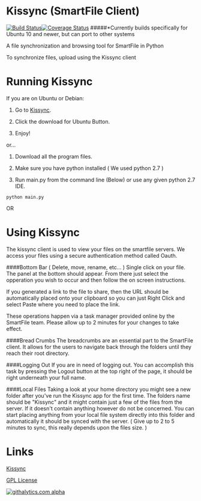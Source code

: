 Kissync (SmartFile Client)
==========================
[![Build Status](https://travis-ci.org/kissync/kissync-python.png?branch=master)](https://travis-ci.org/kissync/kissync-python)[![Coverage Status](https://coveralls.io/repos/kissync/kissync-python/badge.png?branch=master)](https://coveralls.io/r/kissync/kissync-python?branch=master)
#####*Currently builds specifically for Ubuntu 10 and newer, but can port to other systems

A file synchronization and browsing tool for SmartFile in Python

To synchronize files, upload using the Kissync client


Running Kissync
===================

If you are on Ubuntu or Debian:

1) Go to [Kissync](http://kissync.com).

2) Click the download for Ubuntu Button.

3) Enjoy!

or...

1) Download all the program files.

2) Make sure you have python installed ( We used python 2.7 )

3) Run main.py from the command line (Below) or use any given python 2.7 IDE.
```
python main.py
```
OR


Using Kissync
===============

The kissync client is used to view your files on the smartfile servers. We access your files using a secure authentication method called Oauth. 

####Bottom Bar ( Delete, move, rename, etc... )
Single click on your file. The panel at the bottom should appear. From there just select the opperation you wish to occur and then follow the on screen instructions.

If you generated a link to the file to share, then the URL should be automatically placed onto your clipboard so you can just Right Click and select Paste where you need to place the link.

These operations happen via a task manager provided online by the SmartFile team. Please allow up to 2 minutes for your changes to take effect. 

####Bread Crumbs
The breadcrumbs are an essential part to the SmartFile client. It allows for the users to navigate back through the folders until they reach their root directory.

####Logging Out
If you are in need of logging out. You can accomplish this task by pressing the Logout button at the top right of the page, it should be right underneath your full name.

####Local Files
Taking a look at your home directory you might see a new folder after you've run the Kissync app for the first time. The folders name should be "Kissync" and it might contain just a few of the files from the server. If it doesn't contain anything however do not be concerned. You can start placing anything from your local file system directly into this folder and automatically it should be synced with the server. ( Give up to 2 to 5 minutes to sync, this really depends upon the files size. )

Links
=============

[Kissync](http://kissync.com)

[GPL License](https://github.com/kissync/kissync-python/blob/master/LICENSE.GPL)

[![githalytics.com alpha](https://cruel-carlota.pagodabox.com/83ebee1008a3caf7f74f8a98c5b44cea "githalytics.com")](http://githalytics.com/kissync/kissync-python)
